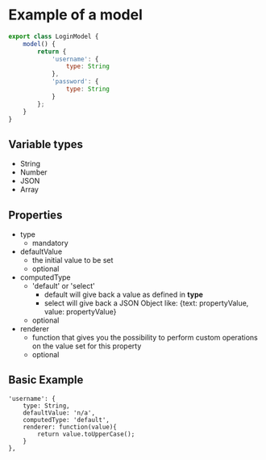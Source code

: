 # Example of a model

```javascript
export class LoginModel {
    model() {
        return {
            'username': {
                type: String
            },
            'password': {
                type: String
            }
        };
    }
}
```
## Variable types
* String
* Number
* JSON
* Array

## Properties
* type
    * mandatory
* defaultValue
    * the initial value to be set
    * optional
* computedType
    * 'default' or 'select'
        * default will give back a value as defined in **type**
        * select will give back a JSON Object like: {text: propertyValue, value: propertyValue}
    * optional
* renderer
    * function that gives you the possibility to perform custom operations on the value set for this property
    * optional

## Basic Example
```
'username': {
    type: String,
    defaultValue: 'n/a',
    computedType: 'default',
    renderer: function(value){
        return value.toUpperCase();
    }
},
```

